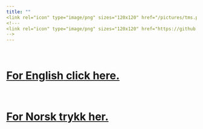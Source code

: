 ```yaml
---
title: ""
<link rel="icon" type="image/png" sizes="120x120" href="/pictures/tms.png"/>
<!---
<link rel="icon" type="image/png" sizes="120x120" href="https://github.com/uitpsypro/1/blob/main/pictures/tms.png?raw=true"/>
-->
---
```




<br/>


<!---# Experiment about attention--> 
# [For **English** click here.](https://uitpsypro.github.io/1/eng-info)
<br/>

<!--# Eksperiment om oppmerksomhet-->
# [For **Norsk** trykk her.](https://uitpsypro.github.io/1/nor-info)
<br/>

